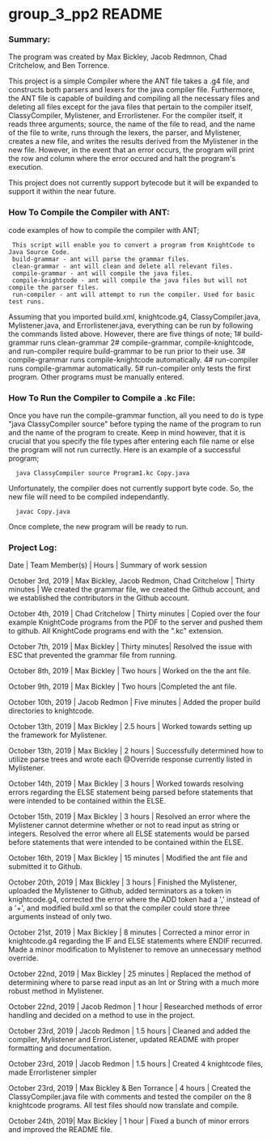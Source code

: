 # group_3_pp2 README 

### Summary:
The program was created by Max Bickley, Jacob Redmnon, Chad Critchelow, and Ben Torrence.

This project is a simple Compiler where the ANT file takes a .g4 file, and constructs both parsers and lexers for the java compiler file. Furthermore, the ANT file is capable of building and compiling all the necessary files and deleting all files except for the java files that pertain to the compiler itself, ClassyCompiler, Mylistener, and Errorlistener. For the compiler itself, it reads three arguments; source, the name of the file to read, and the name of the file to write, runs through the lexers, the parser, and Mylistener, creates a new file, and writes the results derived from the Mylistener in the new file. However, in the event that an error occurs, the program will print the row and column where the error occured and halt the program's execution.

This project does not currently support bytecode but it will be expanded to support it within the near future.

### How To Compile the Compiler with ANT:
code examples of how to compile the compiler with ANT;

     This script will enable you to convert a program from KnightCode to Java Source Code.
     build-grammar - ant will parse the grammar files.
     clean-grammar - ant will clean and delete all relevant files.
     compile-grammar - ant will compile the java files.
     compile-knightcode - ant will compile the java files but will not compile the parser files.
     run-compiler - ant will attempt to run the compiler. Used for basic test runs.

Assuming that you imported build.xml, knightcode.g4, ClassyCompiler.java, Mylistener.java, and Errorlistener.java, everything can be run by following the commands listed above. However, there are five things of note;
1# build-grammar runs clean-grammar
2# compile-grammar, compile-knightcode, and run-compiler require build-grammar to be run prior to their use.
3# compile-grammar runs compile-knightcode automatically.
4# run-compiler runs compile-grammar automatically.
5# run-compiler only tests the first program. Other programs must be manually entered.

### How To Run the Compiler to Compile a .kc File:
Once you have run the compile-grammar function, all you need to do is type "java ClassyCompiler source" before typing the name of the program to run and the name of the program to create. Keep in mind however, that it is crucial that you specify the file types after entering each file name or else the program will not run currectly. Here is an example of a successful program;

      java ClassyCompiler source Program1.kc Copy.java
      
Unfortunately, the compiler does not currently support byte code. So, the new file will need to be compiled independantly.

      javac Copy.java
      
Once complete, the new program will be ready to run.

### Project Log:

Date | Team Member(s) | Hours | Summary of work session

October 3rd, 2019 | Max Bickley, Jacob Redmon, Chad Critchelow | Thirty minutes |  We created the grammar file, we created the Github account, and we established the contributors in the Github account.

October 4th, 2019 | Chad Critchelow | Thirty minutes | Copied over the four example KnightCode programs from the PDF to the server and pushed them to github. All KnightCode programs end with the ".kc" extension.

October 7th, 2019 | Max Bickley | Thirty minutes| Resolved the issue with ESC that prevented the grammar file from running.

October 8th, 2019 | Max Bickley | Two hours | Worked on the the ant file.

October 9th, 2019 | Max Bickley | Two hours |Completed the ant file.

October 10th, 2019 | Jacob Redmon | Five minutes | Added the proper build directories to knightcode.

October 13th, 2019 | Max Bickley | 2.5 hours | Worked towards setting up the framework for Mylistener.

October 13th, 2019 | Max Bickley | 2 hours | Successfully determined how to utilize parse trees and wrote each @Override response currently listed in Mylistener.

October 14th, 2019 | Max Bickley | 3 hours | Worked towards resolving errors regarding the ELSE statement being parsed before statements that were intended to be contained within the ELSE.

October 15th, 2019 | Max Bickley | 3 hours | Resolved an error where the Mylistener cannot determine whether or not to read input as string or integers. Resolved the error where all ELSE statements would be parsed before statements that were intended to be contained within the ELSE.

October 16th, 2019 | Max Bickley | 15 minutes | Modified the ant file and submitted it to Github.

October 20th, 2019 | Max Bickley | 3 hours | Finished the Mylistener, uploaded the Mylistener to Github, added terminators as a token in knightcode.g4, corrected the error where the ADD token had a ',' instead of a '+', and modified build.xml so that the compiler could store three arguments instead of only two.

October 21st, 2019 | Max Bickley | 8 minutes | Corrected a minor error in knightcode.g4 regarding the IF and ELSE statements where ENDIF recurred. Made a minor modification to Mylistener to remove an unnecessary method override.

October 22nd, 2019 | Max Bickley | 25 minutes | Replaced the method of determining where to parse read input as an Int or String with a much more robust method in Mylistener.

October 22nd, 2019 | Jacob Redmon | 1 hour | Researched methods of error handling and decided on a method to use in the project.

October 23rd, 2019 | Jacob Redmon | 1.5 hours | Cleaned and added the compiler, Mylistener and ErrorListener, updated README with proper formatting and documentation.

October 23rd, 2019 | Jacob Redmon | 1.5 hours | Created 4 knightcode files, made Errorlistener simpler

October 23rd, 2019 | Max Bickley & Ben Torrance | 4 hours | Created the ClassyCompiler.java file with comments and tested the compiler on the 8 knightcode programs. All test files should now translate and compile.

October 24th, 2019| Max Bickley | 1 hour | Fixed a bunch of minor errors and improved the README file.

